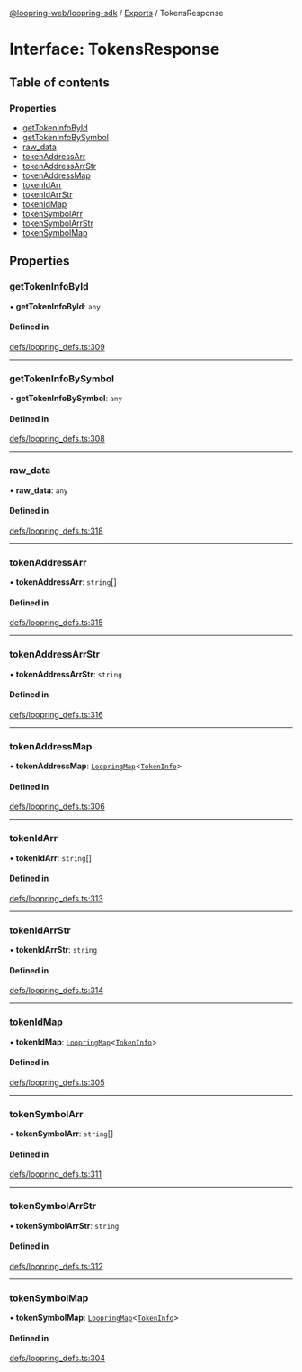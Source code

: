 [@loopring-web/loopring-sdk](../README.md) / [Exports](../modules.md) / TokensResponse

# Interface: TokensResponse

## Table of contents

### Properties

- [getTokenInfoById](TokensResponse.md#gettokeninfobyid)
- [getTokenInfoBySymbol](TokensResponse.md#gettokeninfobysymbol)
- [raw\_data](TokensResponse.md#raw_data)
- [tokenAddressArr](TokensResponse.md#tokenaddressarr)
- [tokenAddressArrStr](TokensResponse.md#tokenaddressarrstr)
- [tokenAddressMap](TokensResponse.md#tokenaddressmap)
- [tokenIdArr](TokensResponse.md#tokenidarr)
- [tokenIdArrStr](TokensResponse.md#tokenidarrstr)
- [tokenIdMap](TokensResponse.md#tokenidmap)
- [tokenSymbolArr](TokensResponse.md#tokensymbolarr)
- [tokenSymbolArrStr](TokensResponse.md#tokensymbolarrstr)
- [tokenSymbolMap](TokensResponse.md#tokensymbolmap)

## Properties

### getTokenInfoById

• **getTokenInfoById**: `any`

#### Defined in

[defs/loopring_defs.ts:309](https://github.com/Loopring/loopring_sdk/blob/6d0be7c/src/defs/loopring_defs.ts#L309)

___

### getTokenInfoBySymbol

• **getTokenInfoBySymbol**: `any`

#### Defined in

[defs/loopring_defs.ts:308](https://github.com/Loopring/loopring_sdk/blob/6d0be7c/src/defs/loopring_defs.ts#L308)

___

### raw\_data

• **raw\_data**: `any`

#### Defined in

[defs/loopring_defs.ts:318](https://github.com/Loopring/loopring_sdk/blob/6d0be7c/src/defs/loopring_defs.ts#L318)

___

### tokenAddressArr

• **tokenAddressArr**: `string`[]

#### Defined in

[defs/loopring_defs.ts:315](https://github.com/Loopring/loopring_sdk/blob/6d0be7c/src/defs/loopring_defs.ts#L315)

___

### tokenAddressArrStr

• **tokenAddressArrStr**: `string`

#### Defined in

[defs/loopring_defs.ts:316](https://github.com/Loopring/loopring_sdk/blob/6d0be7c/src/defs/loopring_defs.ts#L316)

___

### tokenAddressMap

• **tokenAddressMap**: [`LoopringMap`](LoopringMap.md)<[`TokenInfo`](TokenInfo.md)\>

#### Defined in

[defs/loopring_defs.ts:306](https://github.com/Loopring/loopring_sdk/blob/6d0be7c/src/defs/loopring_defs.ts#L306)

___

### tokenIdArr

• **tokenIdArr**: `string`[]

#### Defined in

[defs/loopring_defs.ts:313](https://github.com/Loopring/loopring_sdk/blob/6d0be7c/src/defs/loopring_defs.ts#L313)

___

### tokenIdArrStr

• **tokenIdArrStr**: `string`

#### Defined in

[defs/loopring_defs.ts:314](https://github.com/Loopring/loopring_sdk/blob/6d0be7c/src/defs/loopring_defs.ts#L314)

___

### tokenIdMap

• **tokenIdMap**: [`LoopringMap`](LoopringMap.md)<[`TokenInfo`](TokenInfo.md)\>

#### Defined in

[defs/loopring_defs.ts:305](https://github.com/Loopring/loopring_sdk/blob/6d0be7c/src/defs/loopring_defs.ts#L305)

___

### tokenSymbolArr

• **tokenSymbolArr**: `string`[]

#### Defined in

[defs/loopring_defs.ts:311](https://github.com/Loopring/loopring_sdk/blob/6d0be7c/src/defs/loopring_defs.ts#L311)

___

### tokenSymbolArrStr

• **tokenSymbolArrStr**: `string`

#### Defined in

[defs/loopring_defs.ts:312](https://github.com/Loopring/loopring_sdk/blob/6d0be7c/src/defs/loopring_defs.ts#L312)

___

### tokenSymbolMap

• **tokenSymbolMap**: [`LoopringMap`](LoopringMap.md)<[`TokenInfo`](TokenInfo.md)\>

#### Defined in

[defs/loopring_defs.ts:304](https://github.com/Loopring/loopring_sdk/blob/6d0be7c/src/defs/loopring_defs.ts#L304)
